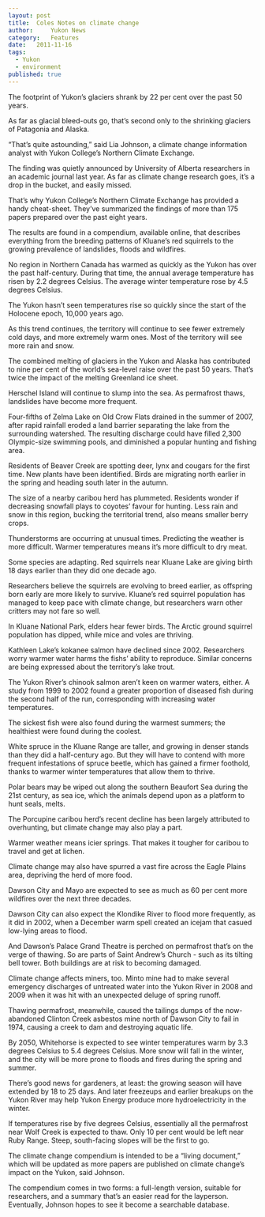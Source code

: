 ```yaml
---
layout:	post
title:	Coles Notes on climate change
author:     Yukon News
category:	Features
date:	2011-11-16
tags: 
  - Yukon
  - environment
published: true
---
```


The footprint of Yukon’s glaciers shrank by 22 per cent over the past 50 years.

As far as glacial bleed-outs go, that’s second only to the shrinking glaciers of Patagonia and Alaska.

“That’s quite astounding,” said Lia Johnson, a climate change information analyst with Yukon College’s Northern Climate Exchange.

The finding was quietly announced by University of Alberta researchers in an academic journal last year. As far as climate change research goes, it’s a drop in the bucket, and easily missed.

That’s why Yukon College’s Northern Climate Exchange has provided a handy cheat-sheet. They’ve summarized the findings of more than 175 papers prepared over the past eight years.

The results are found in a compendium, available online, that describes everything from the breeding patterns of Kluane’s red squirrels to the growing prevalence of landslides, floods and wildfires.

No region in Northern Canada has warmed as quickly as the Yukon has over the past half-century. During that time, the annual average temperature has risen by 2.2 degrees Celsius. The average winter temperature rose by 4.5 degrees Celsius.

The Yukon hasn’t seen temperatures rise so quickly since the start of the Holocene epoch, 10,000 years ago.<!-- BREAK -->

As this trend continues, the territory will continue to see fewer extremely cold days, and more extremely warm ones. Most of the territory will see more rain and snow.

The combined melting of glaciers in the Yukon and Alaska has contributed to nine per cent of the world’s sea-level raise over the past 50 years. That’s twice the impact of the melting Greenland ice sheet.

Herschel Island will continue to slump into the sea. As permafrost thaws, landslides have become more frequent.

Four-fifths of Zelma Lake on Old Crow Flats drained in the summer of 2007, after rapid rainfall eroded a land barrier separating the lake from the surrounding watershed. The resulting discharge could have filled 2,300 Olympic-size swimming pools, and diminished a popular hunting and fishing area.

Residents of Beaver Creek are spotting deer, lynx and cougars for the first time. New plants have been identified. Birds are migrating north earlier in the spring and heading south later in the autumn.

The size of a nearby caribou herd has plummeted. Residents wonder if decreasing snowfall plays to coyotes’ favour for hunting. Less rain and snow in this region, bucking the territorial trend, also means smaller berry crops.

Thunderstorms are occurring at unusual times. Predicting the weather is more difficult. Warmer temperatures means it’s more difficult to dry meat.

Some species are adapting. Red squirrels near Kluane Lake are giving birth 18 days earlier than they did one decade ago.

Researchers believe the squirrels are evolving to breed earlier, as offspring born early are more likely to survive. Kluane’s red squirrel population has managed to keep pace with climate change, but researchers warn other critters may not fare so well.

In Kluane National Park, elders hear fewer birds. The Arctic ground squirrel population has dipped, while mice and voles are thriving.

Kathleen Lake’s kokanee salmon have declined since 2002. Researchers worry warmer water harms the fishs’ ability to reproduce. Similar concerns are being expressed about the territory’s lake trout.

The Yukon River’s chinook salmon aren’t keen on warmer waters, either. A study from 1999 to 2002 found a greater proportion of diseased fish during the second half of the run, corresponding with increasing water temperatures.

The sickest fish were also found during the warmest summers; the healthiest were found during the coolest.

White spruce in the Kluane Range are taller, and growing in denser stands than they did a half-century ago. But they will have to contend with more frequent infestations of spruce beetle, which has gained a firmer foothold, thanks to warmer winter temperatures that allow them to thrive.

Polar bears may be wiped out along the southern Beaufort Sea during the 21st century, as sea ice, which the animals depend upon as a platform to hunt seals, melts.

The Porcupine caribou herd’s recent decline has been largely attributed to overhunting, but climate change may also play a part.

Warmer weather means icier springs. That makes it tougher for caribou to travel and get at lichen.

Climate change may also have spurred a vast fire across the Eagle Plains area, depriving the herd of more food.

Dawson City and Mayo are expected to see as much as 60 per cent more wildfires over the next three decades.

Dawson City can also expect the Klondike River to flood more frequently, as it did in 2002, when a December warm spell created an icejam that casued low-lying areas to flood.

And Dawson’s Palace Grand Theatre is perched on permafrost that’s on the verge of thawing. So are parts of Saint Andrew’s Church - such as its tilting bell tower. Both buildings are at risk to becoming damaged.

Climate change affects miners, too. Minto mine had to make several emergency discharges of untreated water into the Yukon River in 2008 and 2009 when it was hit with an unexpected deluge of spring runoff.

Thawing permafrost, meanwhile, caused the tailings dumps of the now-abandoned Clinton Creek asbestos mine north of Dawson City to fail in 1974, causing a creek to dam and destroying aquatic life.

By 2050, Whitehorse is expected to see winter temperatures warm by 3.3 degrees Celsius to 5.4 degrees Celsius. More snow will fall in the winter, and the city will be more prone to floods and fires during the spring and summer.

There’s good news for gardeners, at least: the growing season will have extended by 18 to 25 days. And later freezeups and earlier breakups on the Yukon River may help Yukon Energy produce more hydroelectricity in the winter.

If temperatures rise by five degrees Celsius, essentially all the permafrost near Wolf Creek is expected to thaw. Only 10 per cent would be left near Ruby Range. Steep, south-facing slopes will be the first to go.

The climate change compendium is intended to be a “living document,” which will be updated as more papers are published on climate change’s impact on the Yukon, said Johnson.

The compendium comes in two forms: a full-length version, suitable for researchers, and a summary that’s an easier read for the layperson. Eventually, Johnson hopes to see it become a searchable database.